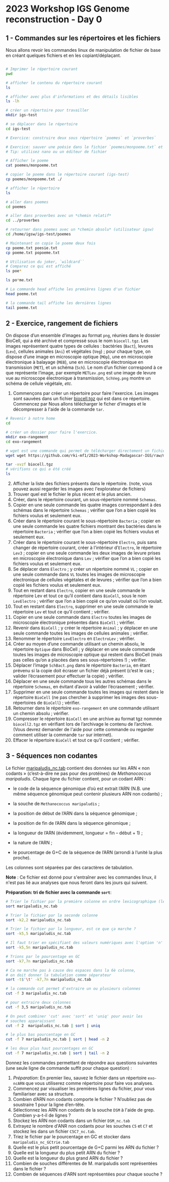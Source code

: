 # 2023 Workshop IGS Genome reconstruction - Day 0



## 1 - Commandes sur les répertoires et les fichiers

Nous allons revoir les commandes linux de manipulation de fichier de base en créant quelques fichiers et en les copiant/déplaçant. 

```bash

# Imprimer le répertoire courant
pwd

# afficher le contenu du répertoire courant
ls

# afficher avec plus d'informations et des détails lisibles
ls -lh

# créer un répertoire pour travailler
mkdir igs-test

# se déplacer dans le répertoire
cd igs-test

# Exercice: construire deux sous répertoire `poemes` et `proverbes`

# Exercice: sauver une poésie dans le fichier `poemes/monpoeme.txt` et un proverbe dans le répertoire `proverbe/monproverbe.txt` (par exemple à partir de [ce site](https://www.proverbes-francais.fr/) pour les proverbes et [celui ci](https://www.mon-poeme.fr) pour les poemes)
# Tip: utilisez nano ou un éditeur de fichier

# Afficher le poeme 
cat poemes/monpoeme.txt

# copier le poeme dans le répertoire courant (igs-test) 
cp poemes/monpoeme.txt ./

# afficher le répertoire
ls 

# aller dans poemes 
cd poemes

# aller dans proverbes avec un *chemin relatif*
cd ../proverbes

# retourner dans poemes avec un *chemin absolu* (utilisateur igsw)
cd /home/igsw/igs-test/poemes

# Maintenant on copie le poeme deux fois
cp poeme.txt poesie.txt
cp poeme.txt popoeme.txt

# Utilisation du joker, `wildcard``
# Comparez ce qui est affiché
ls poe*

ls po*me.txt

# La commande head affiche les premières lignes d'un fichier
head poeme.txt

# la commande tail affiche les dernières lignes
tail poeme.txt 

```

## 2 - Exercice, rangement de fichiers

On dispose d’un ensemble d’images au format `png`, réunies dans le dossier BioCell, qui a été archivé et compressé sous le nom `biocell.tgz`. Les images représentent quatre types de cellules : bactéries (`Bact`), levures (`Lev`), cellules animales (`Ani`) et végétales (`Veg`) ; pour chaque type, on dispose d’une image en microscopie optique (`MOp`), une en microscopie électronique à balayage (`MEB`), une en microscopie électronique en transmission (`MET`), et un schéma (`Sch`). Le nom d’un fichier correspond à ce que représente l’image, par exemple `METLev.png` est une image de levure vue au microscope électronique à transmission, `SchVeg.png` montre un schéma de cellule végétale, _etc._

1. Commençons par créer un répertoire pour faire l'exercice. Les images sont sauvées dans un fichier [biocell.tgz](biocell.tgz) qui est dans ce répertoire. Commencez par Nous allons télécharger le ficher d'images et le décompresser à l'aide de la commande `tar`. 

```bash 
# Revenir à notre home
cd

# créer un dossier pour faire l'exercice.
mkdir exo-rangement
cd exo-rangement

# wget est une commande qui permet de télécharger directement un fichier d'internet 
wget wget https://github.com/rki-mf1/2023-Workshop-Madagascar-IGS/raw/main/day00-friday/biocell.tgz

tar -xvzf biocell.tgz
# vérifions ce qui a été créé
ls 
```

2. Afficher la liste des fichiers présents dans le répertoire. (note, vous pouvez aussi regarder les images avec l'explorateur de fichiers)
3. Trouver quel est le fichier le plus récent et le plus ancien.
4. Créer, dans le répertoire courant, un sous-répertoire nommé `Schemas`.
5. Copier en une seule commande les quatre images correspondant à des schémas dans le répertoire `Schemas` ; vérifier que l’on a bien copié les fichiers voulus et seulement eux.
6. Créer dans le répertoire courant le sous-répertoire `Bacteria` ; copier en une seule commande les quatre fichiers montrant des bactéries dans le répertoire `Bacteria` ; vérifier que l’on a bien copié les fichiers voulus et seulement eux.
7. Créer dans le répertoire courant le sous-répertoire `Electro`, puis sans changer de répertoire courant, créer à l’intérieur d’`Electro`, le répertoire `Lev3` ; copier en une seule commande les deux images de levure prises en microscopie électronique dans `Lev` ; vérifier que l’on a bien copié les fichiers voulus et seulement eux.
8. Se déplacer dans `Electro` ; y créer un répertoire nommé `VL` ; copier en une seule commande dans `VL` toutes les images de microscopie électronique de cellules végétales et de levures ; vérifier que l’on a bien copié les fichiers voulus et seulement eux.
9. Tout en restant dans `Electro`, copier en une seule commande le répertoire Lev et tout ce qu’il contient dans `BioCell`, sous le nom `LevElectro` ; vérifier que l’on a bien copié ce qu’on voulait où l’on voulait.
10. Tout en restant dans `Electro`, supprimer en une seule commande le répertoire `Lev` et tout ce qu’il contient ; vérifier.
11. Copier en une seule commande dans `Electro` toutes les images de microscopie électronique présentes dans `BioCell` ; vérifier.
12. Revenir dans `BioCell` ; y créer le répertoire `Animal` ; y déplacer en une seule commande toutes les images de cellules animales ; vérifier.
13. Renommer le répertoire `LevElectro` en `ElectroLev` ; vérifier.
14. Créer au moyen d’une commande utilisant un chemin absolu, le répertoire `Optique` dans BioCell ; y déplacer en une seule commande toutes les images de microscopie optique qui restent dans BioCell (mais pas celles qu’on a placées dans ses sous-répertoires !) ; vérifier.
15. Déplacer l’image `SchBact.png` dans le répertoire `Bacteria`, en étant prévenu si la copie doit écraser un fichier déjà présent (c’est le cas ; valider l’écrasement pour effectuer la copie) ; vérifier.
16. Déplacer en une seule commande tous les autres schémas dans le répertoire `Schemas`, en évitant d’avoir à valider l’écrasement ; vérifier.
17. Supprimer en une seule commande toutes les images qui restent dans le répertoire `BioCell` (ne pas chercher à supprimer les images des sous-répertoires de `BioCell`) ; vérifier.
18. Retourner dans le répertoire `exo-rangement` en une commande utilisant un chemin absolu ; vérifier.
19. Compresser le répertoire `BioCell` en une archive au format tgz nommée `biocell2.tgz` en vérifiant lors de l’archivage le contenu de l’archive. (Vous devrez demander de l'aide pour cette commande ou regarder comment utiliser la commande `tar` sur internet).
20. Effacer le répertoire `BioCell` et tout ce qu’il contient ; vérifier.


## 3 - Séquences non codantes

Le fichier [maripaludis_nc.tab](maripaludis_nc.tab) contient des données sur les ARN « non codants » (c’est-à-dire ne pas pour des protéines) de _Methanococcus maripaludis_. Chaque ligne du fichier contient, pour un codant ARN :

* le code de la séquence génomique d’où est extrait l’ARN (N.B. une même séquence génomique peut contenir plusieurs ARN non codants) ;

* la souche de `Methanococcus maripaludis` ;
* la position de début de l’ARN dans la séquence génomique ;
* la position de fin de l’ARN dans la séquence génomique ;
* la longueur de l’ARN (évidemment, longueur = fin – début + 1) ;
* la nature de l’ARN ;
* le pourcentage de G+C de la séquence de l’ARN (arrondi à l’unité la plus proche).

Les colonnes sont séparées par des caractères de tabulation.

**Note** : Ce fichier est donné pour s'entraîner avec les commandes linux, il n'est pas  lié aux analyses que nous feront dans les jours qui suivent.


**Préparation: tri de fichier avec la commande `sort`**:
```bash
# Trier le fichier par la première colonne en ordre lexicographique (le dictionnaire)
sort maripaludis_nc.tab

# Trier le fichier par la seconde colonne
sort -k2,2 maripaludis_nc.tab

# Trier le fichier par la longueur, est ce que ça marche ?
sort -k5,5 maripaludis_nc.tab

# Il faut trier en spécifiant des valeurs numériques avec l'option 'n'
sort -k5,5n maripaludis_nc.tab

# Trions par le pourcentage en GC
sort -k7,7n maripaludis_nc.tab

# Ca ne marche pas à cause des espaces dans la 6è colonne,
# on doit donner la tabulation comme séparateur
sort -t$'\t' -k7,7n maripaludis_nc.tab

# la commande cut permet d'extraire un ou plusieurs colonnes
cut -f 3 maripaludis_nc.tab

# pour extraire deux colonnes 
cut -f 3,5 maripaludis_nc.tab 

# On peut combiner 'cut' avec 'sort' et 'uniq' pour avoir les
# souches apparaissant
cut -f 2  maripaludis_nc.tab | sort | uniq

# le plus bas pourcentage en GC
cut -f 7 maripaludis_nc.tab | sort | head -n 2

# les deux plus haut pourcentages en GC
cut -f 7 maripaludis_nc.tab | sort | tail -n 2 

```


Donnez les commandes permettant de répondre aux questions suivantes (une seule ligne de commande suffit pour chaque question) :
1. *Préparation*: En premier lieu, sauvez le fichier dans un répertoire `exo-ncARN` que vous utiliserez comme répertoire pour faire vos analyses.
2. Commencez par visualiser les premières lignes du fichier, pour vous familiariser avec sa structure.
2. Combien d’ARN non codants comporte le fichier ? N’oubliez pas de soustraire 1 pour la ligne d’en-tête.
4. Sélectionnez les ARN non codants de la souche `DSM` à l'aide de grep. Combien y-a-t-il de lignes ? 
5. Stockez les ARN non codants dans un fichier `DSM_nc.tab`
6. Extrayez le nombre d'ANR non codants pour les souches `C5` et `C7` et stockez les dans un fichier `C5C7_nc.tab`.
7. Triez le fichier par le pourcentage en GC et stocker dans `maripaludis_nc_GCtrie.tab`
8. Quelle est le plus petit pourcentage de G+C parmi les ARN du fichier ?
9. Quelle est la longueur du plus petit ARN du fichier ?
10. Quelle est la longueur du plus grand ARN du fichier ?
11. Combien de souches différentes de M. maripaludis sont représentées dans le fichier ?
12. Combien de séquences d'ARN sont représentées pour chaque souche ?

